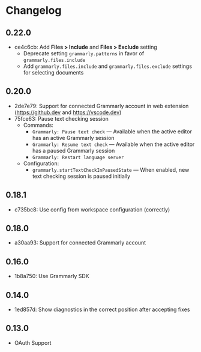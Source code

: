 # Changelog

## 0.22.0

- ce4c6cb: Add **Files > Include** and **Files > Exclude** setting
  - Deprecate setting `grammarly.patterns` in favor of `grammarly.files.include`
  - Add `grammarly.files.include` and `grammarly.files.exclude` settings for selecting documents

## 0.20.0

- 2de7e79: Support for connected Grammarly account in web extension (https://github.dev and https://vscode.dev)
- 75fce63: Pause text checking session
  - Commands:
    - `Grammarly: Pause text check` — Available when the active editor has an active Grammarly session
    - `Grammarly: Resume text check` — Available when the active editor has a paused Grammarly session
    - `Grammarly: Restart language server`
  - Configuration:
    - `grammarly.startTextCheckInPausedState` — When enabled, new text checking session is paused initially

## 0.18.1

- c735bc8: Use config from workspace configuration (correctly)

## 0.18.0

- a30aa93: Support for connected Grammarly account

## 0.16.0

- 1b8a750: Use Grammarly SDK

## 0.14.0

- 1ed857d: Show diagnostics in the correct position after accepting fixes

## 0.13.0

- OAuth Support

